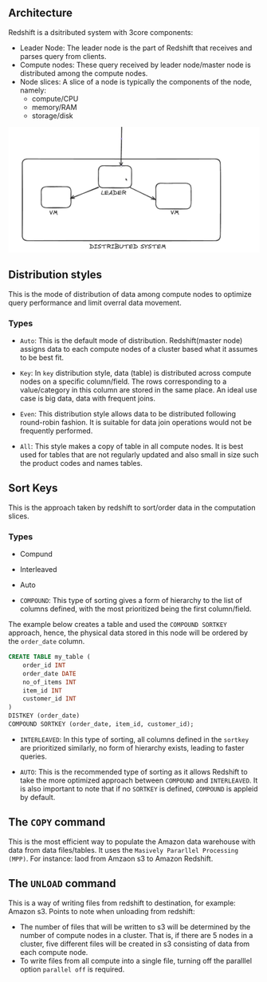 ## Architecture
Redshift is a dsitributed system with 3core components:
* Leader Node: The leader node is the part of Redshift that receives and parses query from clients.
* Compute nodes: These query received by leader node/master node is distributed among the compute nodes.
* Node slices: A slice of a node is typically the components of the node, namely: 
    * compute/CPU
    * memory/RAM
    * storage/disk


![alt text](assets/image.png)


## Distribution styles
This is the mode of distribution of data among compute nodes to optimize query performance and limit overral data movement.

### Types
* `Auto`: This is the default mode of distribution. Redshift(master node) assigns data to each compute nodes of a cluster based what it assumes to be best fit.

* `Key`: In `key` distribution style, data (table) is distributed across compute nodes on a specific column/field. The rows corresponding to a value/category in this column are stored in the same place. An ideal use case is big data, data with frequent joins.

* `Even`: This distribution style allows data to be distributed following round-robin fashion. It is suitable for data join operations would not be frequently performed.

* `All`: This style makes a copy of table in all compute nodes. It is best used for tables that are not regularly updated and also small in size such the product codes and names tables.

## Sort Keys
This is the approach taken by redshift to sort/order data in the computation slices.
### Types
* Compund
* Interleaved
* Auto

* `COMPOUND`: This type of sorting gives a form of hierarchy to the list of columns defined, with the most prioritized being the first column/field.

The example below creates a table and used the `COMPOUND SORTKEY` approach, hence, the physical data stored in this node will be ordered by the `order_date` column.

```SQL
CREATE TABLE my_table (
    order_id INT
    order_date DATE
    no_of_items INT
    item_id INT
    customer_id INT
)
DISTKEY (order_date)
COMPOUND SORTKEY (order_date, item_id, customer_id);
```

* `INTERLEAVED`: In this type of sorting, all columns defined in the `sortkey` are prioritized similarly, no form of hierarchy exists, leading to faster queries.

* `AUTO`: This is the recommended type of sorting as it allows Redshift to take the more optimized approach between `COMPOUND` and `INTERLEAVED`. It is also important to note that if no `SORTKEY` is defined, `COMPOUND` is appleid by default.

## The `COPY` command
This is the most efficient way to populate the Amazon data warehouse with data from data files/tables. It uses the `Masively Pararllel Processing (MPP)`. For instance: laod from Amzaon s3 to Amazon Redshift.

## The `UNLOAD` command
This is a way of writing files from redshift to destination, for example: Amazon s3.
Points to note when unloading from redshift:
* The number of files that will be written to s3 will be determined by the number of compute nodes in a cluster. That is, if there are 5 nodes in a cluster, five different files will be created in s3 consisting of data from each compute node.
* To write files from all compute into a single file, turning off the paralllel option `parallel off` is required.
